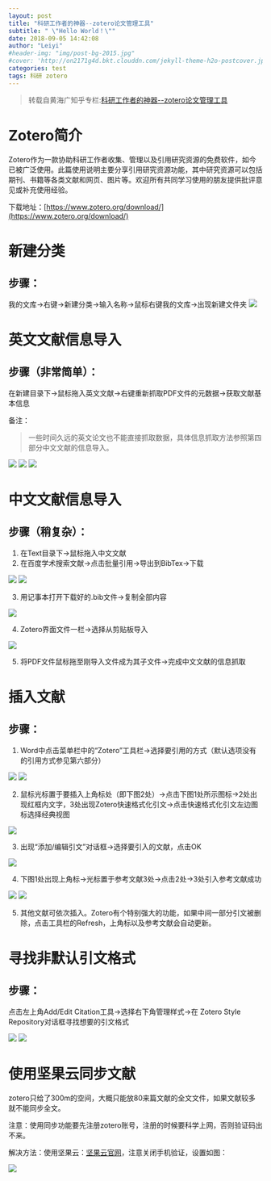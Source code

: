 ```yaml
---
layout: post
title: "科研工作者的神器--zotero论文管理工具"
subtitle: " \"Hello World！\""
date: 2018-09-05 14:42:08
author: "Leiyi"
#header-img: "img/post-bg-2015.jpg"
#cover: 'http://on2171g4d.bkt.clouddn.com/jekyll-theme-h2o-postcover.jpg'
categories: test
tags: 科研 zotero
---
```


> 转载自黄海广知乎专栏:[科研工作者的神器--zotero论文管理工具](https://zhuanlan.zhihu.com/p/30899762)

# Zotero简介
Zotero作为一款协助科研工作者收集、管理以及引用研究资源的免费软件，如今已被广泛使用。此篇使用说明主要分享引用研究资源功能，其中研究资源可以包括期刊、书籍等各类文献和网页、图片等。欢迎所有共同学习使用的朋友提供批评意见或补充使用经验。

下载地址：[https://www.zotero.org/download/](https://www.zotero.org/download/)

# 新建分类
## 步骤：

我的文库→右键→新建分类→输入名称→鼠标右键我的文库→出现新建文件夹
![](https://pic3.zhimg.com/80/v2-b8989c02dad8c00511fc963c4c3224d6_hd.jpg)

# 英文文献信息导入
## 步骤（非常简单）：

在新建目录下→鼠标拖入英文文献→右键重新抓取PDF文件的元数据→获取文献基本信息

备注：

> 一些时间久远的英文论文也不能直接抓取数据，具体信息抓取方法参照第四部分中文文献的信息导入。

![](https://pic1.zhimg.com/80/v2-13bca05ffd7af3e65dcc9d65d54f357f_hd.jpg)
![](https://pic2.zhimg.com/80/v2-e7c75273eeaf775e16a9fe269713e621_hd.jpg)
![](https://pic4.zhimg.com/80/v2-e35ba6d36cd69f6df36c08772af3707e_hd.jpg)


# 中文文献信息导入
## 步骤（稍复杂）：

1. 在Text目录下→鼠标拖入中文文献
2. 在百度学术搜索文献→点击批量引用→导出到BibTex→下载

![](https://pic3.zhimg.com/80/v2-a1a11a1e3c620808a7a37d804204f11c_hd.jpg)
![](https://pic3.zhimg.com/80/v2-1ed2d494dfbaa05d042a6cc61fe5b322_hd.jpg)

3. 用记事本打开下载好的.bib文件→复制全部内容

![](https://pic2.zhimg.com/80/v2-909843037f4443a836c7a223a30fd5c9_hd.jpg)

4. Zotero界面文件一栏→选择从剪贴板导入

![](https://pic2.zhimg.com/80/v2-e6de9e03916fbdf990365ba5ef41d91a_hd.jpg)

5. 将PDF文件鼠标拖至刚导入文件成为其子文件→完成中文文献的信息抓取

# 插入文献
## 步骤：

1. Word中点击菜单栏中的“Zotero”工具栏→选择要引用的方式（默认选项没有的引用方式参见第六部分）

![](https://pic1.zhimg.com/80/v2-f3f1cd57d13ecc1e8e479bf7d5ec92a9_hd.jpg)
![](https://pic4.zhimg.com/80/v2-2cf250861da4a9298464bab5eb3de2ac_hd.jpg)

2. 鼠标光标置于要插入上角标处（即下图2处）→点击下图1处所示图标→2处出现红框内文字，3处出现Zotero快速格式化引文→点击快速格式化引文左边图标选择经典视图

![](https://pic1.zhimg.com/80/v2-272b9546015aebd1a393fb492e6fcac1_hd.jpg)

3. 出现“添加/编辑引文”对话框→选择要引入的文献，点击OK

![](https://pic4.zhimg.com/80/v2-d1eb63e94612ebcd5541455a14e3dd2b_hd.jpg)

4. 下图1处出现上角标→光标置于参考文献3处→点击2处→3处引入参考文献成功

![](https://pic3.zhimg.com/80/v2-57e9020939fdb726ddb7fc95a5284141_hd.jpg)
![](https://pic4.zhimg.com/80/v2-310b9c05fc0169a3a2bb2eb5f91dee41_hd.jpg)

5. 其他文献可依次插入。Zotero有个特别强大的功能，如果中间一部分引文被删除，点击工具栏的Refresh，上角标以及参考文献会自动更新。

# 寻找非默认引文格式
## 步骤：

点击左上角Add/Edit
Citation工具→选择右下角管理样式→在 Zotero Style Repository对话框寻找想要的引文格式

![](https://pic1.zhimg.com/80/v2-b37bf98c482c3b45f2fed1d908dcf794_hd.jpg)
![](https://pic4.zhimg.com/80/v2-7e137820170d1e9c1b5f40df4b945d2b_hd.jpg)

# 使用坚果云同步文献
zotero只给了300m的空间，大概只能放80来篇文献的全文文件，如果文献较多就不能同步全文。

注意：使用同步功能要先注册zotero账号，注册的时候要科学上网，否则验证码出不来。

解决方法：使用坚果云：[坚果云官网](https://www.jianguoyun.com/)，注意关闭手机验证，设置如图：

![](https://pic1.zhimg.com/80/v2-fc97b4b019c9926be6fc8d373727a204_hd.jpg)
